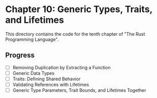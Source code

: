# Chapter 10: Generic Types, Traits, and Lifetimes

This directory contains the code for the tenth chapter of "The Rust Programming
Language".

## Progress

- [ ] Removing Duplication by Extracting a Function
- [ ] Generic Data Types
- [ ] Traits: Defining Shared Behavior
- [ ] Validating References with Lifetimes
- [ ] Generic Type Parameters, Trait Bounds, and Lifetimes Together